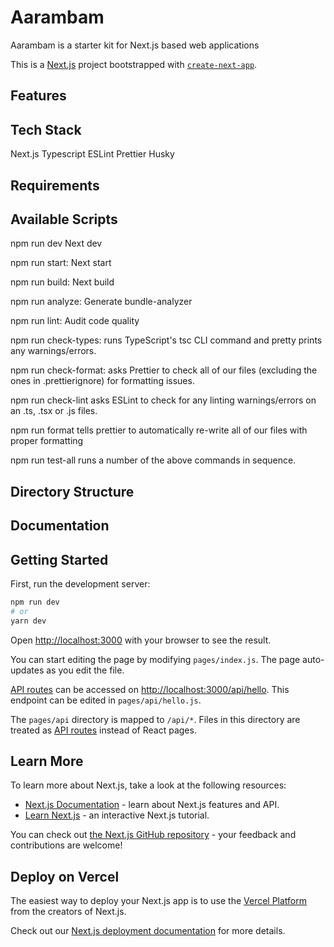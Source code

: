 # Aarambam

Aarambam is a starter kit for Next.js based web applications

This is a [Next.js](https://nextjs.org/) project bootstrapped with [`create-next-app`](https://github.com/vercel/next.js/tree/canary/packages/create-next-app).

## Features

## Tech Stack

Next.js
Typescript
ESLint
Prettier
Husky

## Requirements

## Available Scripts

npm run dev Next dev

npm run start: Next start

npm run build: Next build

npm run analyze: Generate bundle-analyzer

npm run lint: Audit code quality

npm run check-types: runs TypeScript's tsc CLI command and pretty prints any warnings/errors.

npm run check-format: asks Prettier to check all of our files (excluding the ones in .prettierignore) for formatting issues.

npm run check-lint asks ESLint to check for any linting warnings/errors on an .ts, .tsx or .js files.

npm run format tells prettier to automatically re-write all of our files with proper formatting

npm run test-all runs a number of the above commands in sequence.

## Directory Structure

## Documentation

## Getting Started

First, run the development server:

```bash
npm run dev
# or
yarn dev
```

Open [http://localhost:3000](http://localhost:3000) with your browser to see the result.

You can start editing the page by modifying `pages/index.js`. The page auto-updates as you edit the file.

[API routes](https://nextjs.org/docs/api-routes/introduction) can be accessed on [http://localhost:3000/api/hello](http://localhost:3000/api/hello). This endpoint can be edited in `pages/api/hello.js`.

The `pages/api` directory is mapped to `/api/*`. Files in this directory are treated as [API routes](https://nextjs.org/docs/api-routes/introduction) instead of React pages.

## Learn More

To learn more about Next.js, take a look at the following resources:

- [Next.js Documentation](https://nextjs.org/docs) - learn about Next.js features and API.
- [Learn Next.js](https://nextjs.org/learn) - an interactive Next.js tutorial.

You can check out [the Next.js GitHub repository](https://github.com/vercel/next.js/) - your feedback and contributions are welcome!

## Deploy on Vercel

The easiest way to deploy your Next.js app is to use the [Vercel Platform](https://vercel.com/new?utm_medium=default-template&filter=next.js&utm_source=create-next-app&utm_campaign=create-next-app-readme) from the creators of Next.js.

Check out our [Next.js deployment documentation](https://nextjs.org/docs/deployment) for more details.
